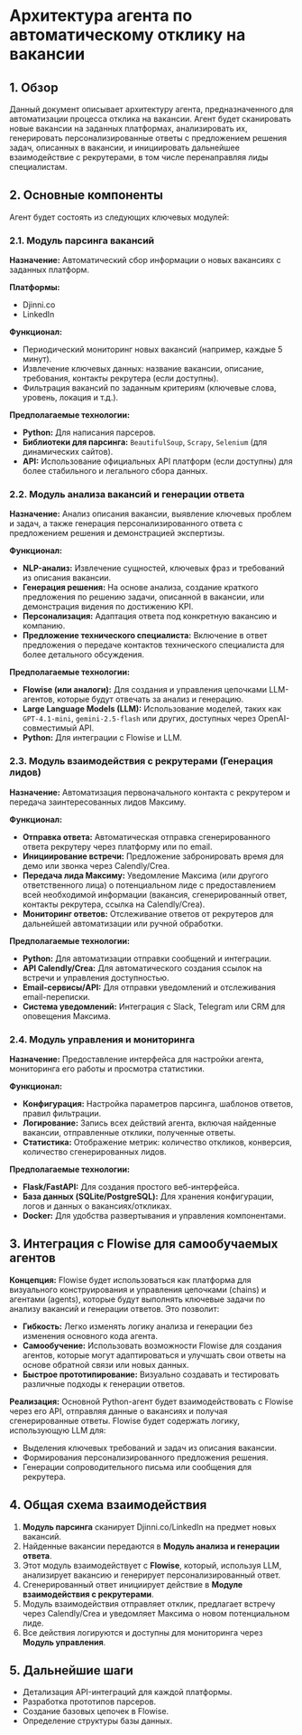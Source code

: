 # Архитектура агента по автоматическому отклику на вакансии

## 1. Обзор

Данный документ описывает архитектуру агента, предназначенного для автоматизации процесса отклика на вакансии. Агент будет сканировать новые вакансии на заданных платформах, анализировать их, генерировать персонализированные ответы с предложением решения задач, описанных в вакансии, и инициировать дальнейшее взаимодействие с рекрутерами, в том числе перенаправляя лиды специалистам.

## 2. Основные компоненты

Агент будет состоять из следующих ключевых модулей:

### 2.1. Модуль парсинга вакансий

**Назначение:** Автоматический сбор информации о новых вакансиях с заданных платформ.

**Платформы:**
*   Djinni.co
*   LinkedIn

**Функционал:**
*   Периодический мониторинг новых вакансий (например, каждые 5 минут).
*   Извлечение ключевых данных: название вакансии, описание, требования, контакты рекрутера (если доступны).
*   Фильтрация вакансий по заданным критериям (ключевые слова, уровень, локация и т.д.).

**Предполагаемые технологии:**
*   **Python:** Для написания парсеров.
*   **Библиотеки для парсинга:** `BeautifulSoup`, `Scrapy`, `Selenium` (для динамических сайтов).
*   **API:** Использование официальных API платформ (если доступны) для более стабильного и легального сбора данных.

### 2.2. Модуль анализа вакансий и генерации ответа

**Назначение:** Анализ описания вакансии, выявление ключевых проблем и задач, а также генерация персонализированного ответа с предложением решения и демонстрацией экспертизы.

**Функционал:**
*   **NLP-анализ:** Извлечение сущностей, ключевых фраз и требований из описания вакансии.
*   **Генерация решения:** На основе анализа, создание краткого предложения по решению задачи, описанной в вакансии, или демонстрация видения по достижению KPI.
*   **Персонализация:** Адаптация ответа под конкретную вакансию и компанию.
*   **Предложение технического специалиста:** Включение в ответ предложения о передаче контактов технического специалиста для более детального обсуждения.

**Предполагаемые технологии:**
*   **Flowise (или аналоги):** Для создания и управления цепочками LLM-агентов, которые будут отвечать за анализ и генерацию.
*   **Large Language Models (LLM):** Использование моделей, таких как `GPT-4.1-mini`, `gemini-2.5-flash` или других, доступных через OpenAI-совместимый API.
*   **Python:** Для интеграции с Flowise и LLM.

### 2.3. Модуль взаимодействия с рекрутерами (Генерация лидов)

**Назначение:** Автоматизация первоначального контакта с рекрутером и передача заинтересованных лидов Максиму.

**Функционал:**
*   **Отправка ответа:** Автоматическая отправка сгенерированного ответа рекрутеру через платформу или по email.
*   **Инициирование встречи:** Предложение забронировать время для демо или звонка через Calendly/Crea.
*   **Передача лида Максиму:** Уведомление Максима (или другого ответственного лица) о потенциальном лиде с предоставлением всей необходимой информации (вакансия, сгенерированный ответ, контакты рекрутера, ссылка на Calendly/Crea).
*   **Мониторинг ответов:** Отслеживание ответов от рекрутеров для дальнейшей автоматизации или ручной обработки.

**Предполагаемые технологии:**
*   **Python:** Для автоматизации отправки сообщений и интеграции.
*   **API Calendly/Crea:** Для автоматического создания ссылок на встречи и управления доступностью.
*   **Email-сервисы/API:** Для отправки уведомлений и отслеживания email-переписки.
*   **Система уведомлений:** Интеграция с Slack, Telegram или CRM для оповещения Максима.

### 2.4. Модуль управления и мониторинга

**Назначение:** Предоставление интерфейса для настройки агента, мониторинга его работы и просмотра статистики.

**Функционал:**
*   **Конфигурация:** Настройка параметров парсинга, шаблонов ответов, правил фильтрации.
*   **Логирование:** Запись всех действий агента, включая найденные вакансии, отправленные отклики, полученные ответы.
*   **Статистика:** Отображение метрик: количество откликов, конверсия, количество сгенерированных лидов.

**Предполагаемые технологии:**
*   **Flask/FastAPI:** Для создания простого веб-интерфейса.
*   **База данных (SQLite/PostgreSQL):** Для хранения конфигурации, логов и данных о вакансиях/откликах.
*   **Docker:** Для удобства развертывания и управления компонентами.

## 3. Интеграция с Flowise для самообучаемых агентов

**Концепция:** Flowise будет использоваться как платформа для визуального конструирования и управления цепочками (chains) и агентами (agents), которые будут выполнять ключевые задачи по анализу вакансий и генерации ответов. Это позволит:

*   **Гибкость:** Легко изменять логику анализа и генерации без изменения основного кода агента.
*   **Самообучение:** Использовать возможности Flowise для создания агентов, которые могут адаптироваться и улучшать свои ответы на основе обратной связи или новых данных.
*   **Быстрое прототипирование:** Визуально создавать и тестировать различные подходы к генерации ответов.

**Реализация:** Основной Python-агент будет взаимодействовать с Flowise через его API, отправляя данные о вакансиях и получая сгенерированные ответы. Flowise будет содержать логику, использующую LLM для:

*   Выделения ключевых требований и задач из описания вакансии.
*   Формирования персонализированного предложения решения.
*   Генерации сопроводительного письма или сообщения для рекрутера.

## 4. Общая схема взаимодействия

1.  **Модуль парсинга** сканирует Djinni.co/LinkedIn на предмет новых вакансий.
2.  Найденные вакансии передаются в **Модуль анализа и генерации ответа**.
3.  Этот модуль взаимодействует с **Flowise**, который, используя LLM, анализирует вакансию и генерирует персонализированный ответ.
4.  Сгенерированный ответ инициирует действие в **Модуле взаимодействия с рекрутерами**.
5.  Модуль взаимодействия отправляет отклик, предлагает встречу через Calendly/Crea и уведомляет Максима о новом потенциальном лиде.
6.  Все действия логируются и доступны для мониторинга через **Модуль управления**.

## 5. Дальнейшие шаги

*   Детализация API-интеграций для каждой платформы.
*   Разработка прототипов парсеров.
*   Создание базовых цепочек в Flowise.
*   Определение структуры базы данных.

